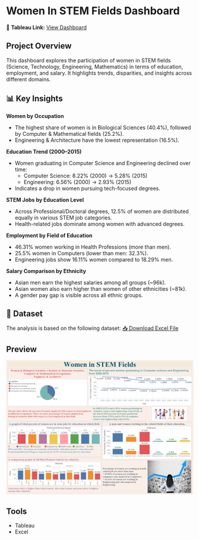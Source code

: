 # Women In STEM Fields Dashboard

📍 **Tableau Link:** [View Dashboard](https://github.com/Jayeshsoni6010/Tableau-Projects/blob/970a890a78342d37469414d17486aafcd15d2441/1.Women_In_STEAM_Fields/Tableau%20Project-1.twbx)

## Project Overview
This dashboard explores the participation of women in STEM fields (Science, Technology, Engineering, Mathematics) in terms of education, employment, and salary. It highlights trends, disparities, and insights across different domains.

## 📊 Key Insights

**Women by Occupation**
- The highest share of women is in Biological Sciences (40.4%), followed by Computer & Mathematical fields (25.2%).
- Engineering & Architecture have the lowest representation (16.5%).

**Education Trend (2000–2015)**
- Women graduating in Computer Science and Engineering declined over time:
  - Computer Science: 8.22% (2000) → 5.28% (2015)
  - Engineering: 6.56% (2000) → 2.93% (2015)
- Indicates a drop in women pursuing tech-focused degrees.

**STEM Jobs by Education Level**
- Across Professional/Doctoral degrees, 12.5% of women are distributed equally in various STEM job categories.
- Health-related jobs dominate among women with advanced degrees.

**Employment by Field of Education**
- 46.31% women working in Health Professions (more than men).
- 25.5% women in Computers (lower than men: 32.3%).
- Engineering jobs show 16.11% women compared to 18.29% men.

**Salary Comparison by Ethnicity**
- Asian men earn the highest salaries among all groups (~96k).
- Asian women also earn higher than women of other ethnicities (~81k).
- A gender pay gap is visible across all ethnic groups.

## 📂 Dataset
The analysis is based on the following dataset: 
[📥 Download Excel File](https://github.com/Jayeshsoni6010/Tableau-Projects/blob/488fa3e266d34a168d41c265e170d63609b31c47/1.Women_In_STEM_Fields/Project%201%20data.xlsx)

## Preview
![Women In STEM Field Dashboard](https://github.com/Jayeshsoni6010/Tableau-Projects/blob/0c802cd1d7b3d120b8767a6f8a9e068e5d4c1c28/1.Women_In_STEAM_Fields/Women%20in%20STEM%20fields%20.png)

## Tools
- Tableau
- Excel
